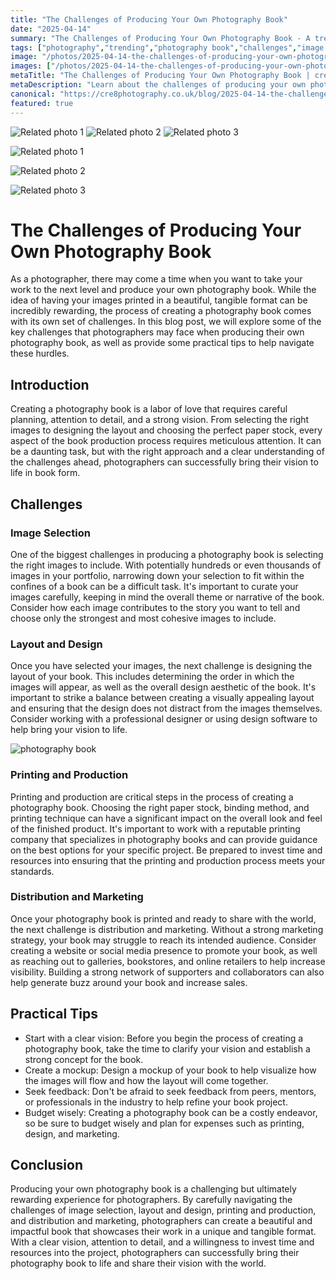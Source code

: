 ```yaml
---
title: "The Challenges of Producing Your Own Photography Book"
date: "2025-04-14"
summary: "The Challenges of Producing Your Own Photography Book - A trending topic in photography."
tags: ["photography","trending","photography book","challenges","image selection","layout and design","printing and production","distribution","marketing","vision","feedback","budget"]
image: "/photos/2025-04-14-the-challenges-of-producing-your-own-photography-book-1.jpg"
images: ["/photos/2025-04-14-the-challenges-of-producing-your-own-photography-book-1.jpg","/photos/2025-04-14-the-challenges-of-producing-your-own-photography-book-2.jpg","/photos/2025-04-14-the-challenges-of-producing-your-own-photography-book-3.jpg"]
metaTitle: "The Challenges of Producing Your Own Photography Book | cre8 Photography"
metaDescription: "Learn about the challenges of producing your own photography book in photography with practical tips and insights."
canonical: "https://cre8photography.co.uk/blog/2025-04-14-the-challenges-of-producing-your-own-photography-book"
featured: true
---
```


<!-- Gallery as HTML -->

<div class="grid grid-cols-1 sm:grid-cols-2 md:grid-cols-3 gap-4">
  <img src="/photos/2025-04-14-the-challenges-of-producing-your-own-photography-book-1.jpg" alt="Related photo 1" class="w-full rounded-lg" />
<img src="/photos/2025-04-14-the-challenges-of-producing-your-own-photography-book-2.jpg" alt="Related photo 2" class="w-full rounded-lg" />
<img src="/photos/2025-04-14-the-challenges-of-producing-your-own-photography-book-3.jpg" alt="Related photo 3" class="w-full rounded-lg" />
</div>


<!-- Gallery as Markdown -->
![Related photo 1](/photos/2025-04-14-the-challenges-of-producing-your-own-photography-book-1.jpg)


![Related photo 2](/photos/2025-04-14-the-challenges-of-producing-your-own-photography-book-2.jpg)


![Related photo 3](/photos/2025-04-14-the-challenges-of-producing-your-own-photography-book-3.jpg)



# The Challenges of Producing Your Own Photography Book

As a photographer, there may come a time when you want to take your work to the next level and produce your own photography book. While the idea of having your images printed in a beautiful, tangible format can be incredibly rewarding, the process of creating a photography book comes with its own set of challenges. In this blog post, we will explore some of the key challenges that photographers may face when producing their own photography book, as well as provide some practical tips to help navigate these hurdles.

## Introduction

Creating a photography book is a labor of love that requires careful planning, attention to detail, and a strong vision. From selecting the right images to designing the layout and choosing the perfect paper stock, every aspect of the book production process requires meticulous attention. It can be a daunting task, but with the right approach and a clear understanding of the challenges ahead, photographers can successfully bring their vision to life in book form.

## Challenges

### Image Selection

One of the biggest challenges in producing a photography book is selecting the right images to include. With potentially hundreds or even thousands of images in your portfolio, narrowing down your selection to fit within the confines of a book can be a difficult task. It's important to curate your images carefully, keeping in mind the overall theme or narrative of the book. Consider how each image contributes to the story you want to tell and choose only the strongest and most cohesive images to include.

### Layout and Design

Once you have selected your images, the next challenge is designing the layout of your book. This includes determining the order in which the images will appear, as well as the overall design aesthetic of the book. It's important to strike a balance between creating a visually appealing layout and ensuring that the design does not distract from the images themselves. Consider working with a professional designer or using design software to help bring your vision to life.

![photography book](/path/to/image)

### Printing and Production

Printing and production are critical steps in the process of creating a photography book. Choosing the right paper stock, binding method, and printing technique can have a significant impact on the overall look and feel of the finished product. It's important to work with a reputable printing company that specializes in photography books and can provide guidance on the best options for your specific project. Be prepared to invest time and resources into ensuring that the printing and production process meets your standards.

### Distribution and Marketing

Once your photography book is printed and ready to share with the world, the next challenge is distribution and marketing. Without a strong marketing strategy, your book may struggle to reach its intended audience. Consider creating a website or social media presence to promote your book, as well as reaching out to galleries, bookstores, and online retailers to help increase visibility. Building a strong network of supporters and collaborators can also help generate buzz around your book and increase sales.

## Practical Tips

- Start with a clear vision: Before you begin the process of creating a photography book, take the time to clarify your vision and establish a strong concept for the book.
- Create a mockup: Design a mockup of your book to help visualize how the images will flow and how the layout will come together.
- Seek feedback: Don't be afraid to seek feedback from peers, mentors, or professionals in the industry to help refine your book project.
- Budget wisely: Creating a photography book can be a costly endeavor, so be sure to budget wisely and plan for expenses such as printing, design, and marketing.

## Conclusion

Producing your own photography book is a challenging but ultimately rewarding experience for photographers. By carefully navigating the challenges of image selection, layout and design, printing and production, and distribution and marketing, photographers can create a beautiful and impactful book that showcases their work in a unique and tangible format. With a clear vision, attention to detail, and a willingness to invest time and resources into the project, photographers can successfully bring their photography book to life and share their vision with the world.

